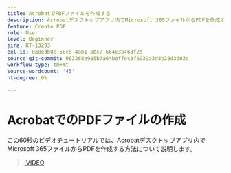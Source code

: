 ```yaml
---
title: AcrobatでPDFファイルを作成する
description: Acrobatデスクトップアプリ内でMicrosoft 365ファイルからPDFを作成する方法について説明します
feature: Create PDF
role: User
level: Beginner
jira: KT-13293
exl-id: 0a8edb8e-50c5-4ab1-abc7-664c3b463f2d
source-git-commit: 063268e985b7a64beffec8fa939a3d8b38d3d03a
workflow-type: tm+mt
source-wordcount: '45'
ht-degree: 0%

---
```


# AcrobatでのPDFファイルの作成

この60秒のビデオチュートリアルでは、Acrobatデスクトップアプリ内でMicrosoft 365ファイルからPDFを作成する方法について説明します。

>[!VIDEO](https://video.tv.adobe.com/v/342628?quality=12&learn=on&hidetitle=true)
